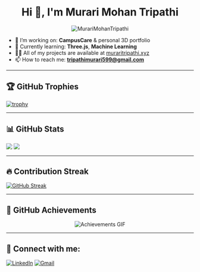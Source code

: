 <h1 align="center">Hi 👋, I'm Murari Mohan Tripathi</h1>
<p align="center">
  <img src="https://komarev.com/ghpvc/?username=MurariMohanTripathi&label=Profile%20views&color=0e75b6&style=flat" alt="MurariMohanTripathi" />
</p>

- 🔭 I’m working on: **CampusCare** & personal 3D portfolio  
- 🌱 Currently learning: **Three.js**, **Machine Learning**  
- 👨‍💻 All of my projects are available at [muraritripathi.xyz](https://muraritripathi.xyz)  
- 📫 How to reach me: **tripathimurari599@gmail.com**

---

## 🏆 GitHub Trophies
[![trophy](https://github-profile-trophy.vercel.app/?username=MurariMohanTripathi&theme=gruvbox&column=7)](https://github.com/ryo-ma/github-profile-trophy)

---

## 📊 GitHub Stats
![](https://github-readme-stats.vercel.app/api?username=MurariMohanTripathi&show_icons=true&theme=radical)
![](https://github-readme-stats.vercel.app/api/top-langs/?username=MurariMohanTripathi&layout=compact&theme=radical)

---

## 🔥 Contribution Streak
[![GitHub Streak](https://github-readme-streak-stats.herokuapp.com?user=MurariMohanTripathi&theme=radical)](https://git.io/streak-stats)

---

## 🧠 GitHub Achievements
<p align="center">
  <img src="https://github.com/MurariMohanTripathi/MurariMohanTripathi/raw/main/assets/achievements.gif" alt="Achievements GIF" />
</p>

---

## 💼 Connect with me:
[![LinkedIn](https://img.shields.io/badge/-LinkedIn-blue?style=for-the-badge&logo=linkedin&logoColor=white)](https://linkedin.com/in/your-profile)
[![Gmail](https://img.shields.io/badge/-Gmail-red?style=for-the-badge&logo=gmail&logoColor=white)](mailto:tripathimurari599@gmail.com)

